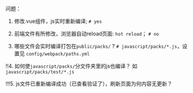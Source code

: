 
问题：

1. 修改.vue组件，js实时重新编译;  ```# yes```

2. 前端文件有所修改，浏览器自动reload页面: ```hot reload```；  ```# no```

3. 哪些文件会实时编译打包在```public/packs/``` ? ```# javascript/packs/*.js```，设置见 ```config/webpack/paths.yml```

!!4. 如何使```javascript/packs/```分文件夹里的js也编译？ 如 ```javascript/packs/test/*.js```

!!!5. js文件已重新编译成功（已查看验证了），刷新页面为何内容无更新？

